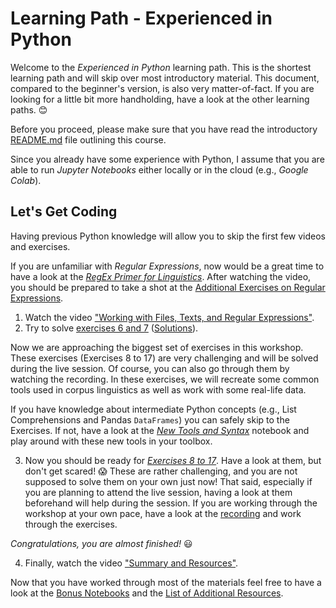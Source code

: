 # Learning Path - Experienced in Python

Welcome to the *Experienced in Python* learning path. This is the shortest learning path and will skip over most introductory material. This document, compared to the beginner's version, is also very matter-of-fact. If you are looking for a little bit more handholding, have a look at the other learning paths. 😊

Before you proceed, please make sure that you have read the introductory [README.md](https://github.com/IngoKl/python-programming-for-linguists/blob/main/README.md) file outlining this course.

Since you already have some experience with Python, I assume that you are able to run *Jupyter Notebooks* either locally or in the cloud (e.g., *Google Colab*).

## Let's Get Coding

Having previous Python knowledge will allow you to skip the first few videos and exercises.

If you are unfamiliar with *Regular Expressions*, now would be a great time to have a look at the [*RegEx Primer for Linguistics*](https://www.youtube.com/watch?v=p7-QkwOU9RY). After watching the video, you should be prepared to take a shot at the [Additional Exercises on Regular Expressions](https://www.youtube.com/watch?v=GGEveroG3Fgs).

1. Watch the video ["Working with Files, Texts, and Regular Expressions"](https://www.youtube.com/watch?v=y37_JvSY-GM).
2. Try to solve [exercises 6 and 7](https://github.com/IngoKl/python-programming-for-linguists/blob/main/2020/exercises/Exercises%206-7.pdf) ([Solutions](https://github.com/IngoKl/python-programming-for-linguists/blob/main/2020/exercises/Solutions_Exercises_6_7.ipynb)).

Now we are approaching the biggest set of exercises in this workshop. These exercises (Exercises 8 to 17) are very challenging and will be solved during the live session. Of course, you can also go through them by watching the recording. In these exercises, we will recreate some common tools used in corpus linguistics as well as work with some real-life data.

If you have knowledge about intermediate Python concepts (e.g., List Comprehensions and Pandas `DataFrames`) you can safely skip to the Exercises. If not, have a look at the [*New Tools and Syntax*](https://github.com/IngoKl/python-programming-for-linguists/blob/main/2021/notebooks/03_New_Tools_and_Syntax.ipynb) notebook and play around with these new tools in your toolbox.

3. Now you should be ready for [*Exercises 8 to 17*](https://github.com/IngoKl/python-programming-for-linguists/blob/main/2021/exercises/Exercises%208-17.pdf). Have a look at them, but don't get scared! 😱 These are rather challenging, and you are not supposed to solve them on your own just now! That said, especially if you are planning to attend the live session, having a look at them beforehand will help during the session. If you are working through the workshop at your own pace, have a look at the [recording](https://youtu.be/DLyVL0mEISU) and work through the exercises.

*Congratulations, you are almost finished!* 😃

4. Finally, watch the video ["Summary and Resources"](https://www.youtube.com/watch?v=ajKqESDmrKc).

Now that you have worked through most of the materials feel free to have a look at the [Bonus Notebooks](https://github.com/IngoKl/python-programming-for-linguists/tree/main/Bonus%20Notebooks) and the [List of Additional Resources](https://github.com/IngoKl/python-programming-for-linguists/blob/main/Links_to_Resources.md).
